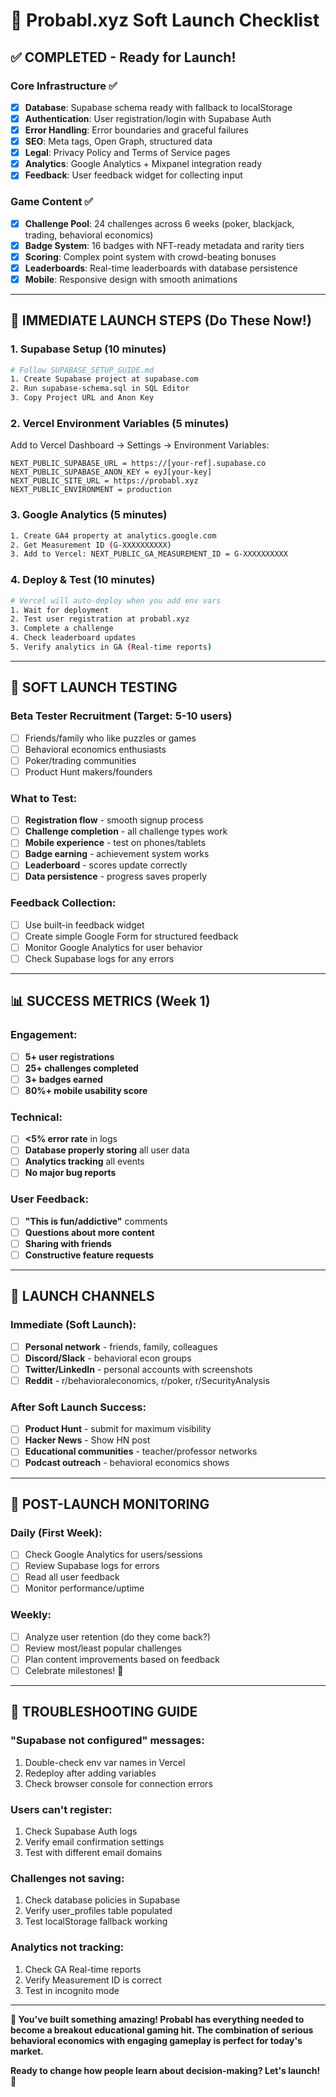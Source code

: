 # 🚀 Probabl.xyz Soft Launch Checklist

## ✅ COMPLETED - Ready for Launch!

### Core Infrastructure ✅
- [x] **Database**: Supabase schema ready with fallback to localStorage
- [x] **Authentication**: User registration/login with Supabase Auth
- [x] **Error Handling**: Error boundaries and graceful failures
- [x] **SEO**: Meta tags, Open Graph, structured data
- [x] **Legal**: Privacy Policy and Terms of Service pages
- [x] **Analytics**: Google Analytics + Mixpanel integration ready
- [x] **Feedback**: User feedback widget for collecting input

### Game Content ✅  
- [x] **Challenge Pool**: 24 challenges across 6 weeks (poker, blackjack, trading, behavioral economics)
- [x] **Badge System**: 16 badges with NFT-ready metadata and rarity tiers
- [x] **Scoring**: Complex point system with crowd-beating bonuses
- [x] **Leaderboards**: Real-time leaderboards with database persistence
- [x] **Mobile**: Responsive design with smooth animations

---

## 🎯 IMMEDIATE LAUNCH STEPS (Do These Now!)

### 1. Supabase Setup (10 minutes)
```bash
# Follow SUPABASE_SETUP_GUIDE.md
1. Create Supabase project at supabase.com
2. Run supabase-schema.sql in SQL Editor  
3. Copy Project URL and Anon Key
```

### 2. Vercel Environment Variables (5 minutes)
Add to Vercel Dashboard → Settings → Environment Variables:
```
NEXT_PUBLIC_SUPABASE_URL = https://[your-ref].supabase.co
NEXT_PUBLIC_SUPABASE_ANON_KEY = eyJ[your-key]
NEXT_PUBLIC_SITE_URL = https://probabl.xyz
NEXT_PUBLIC_ENVIRONMENT = production
```

### 3. Google Analytics (5 minutes)
```bash
1. Create GA4 property at analytics.google.com
2. Get Measurement ID (G-XXXXXXXXXX)
3. Add to Vercel: NEXT_PUBLIC_GA_MEASUREMENT_ID = G-XXXXXXXXXX
```

### 4. Deploy & Test (10 minutes)
```bash
# Vercel will auto-deploy when you add env vars
1. Wait for deployment
2. Test user registration at probabl.xyz
3. Complete a challenge
4. Check leaderboard updates
5. Verify analytics in GA (Real-time reports)
```

---

## 🧪 SOFT LAUNCH TESTING

### Beta Tester Recruitment (Target: 5-10 users)
- [ ] Friends/family who like puzzles or games
- [ ] Behavioral economics enthusiasts  
- [ ] Poker/trading communities
- [ ] Product Hunt makers/founders

### What to Test:
- [ ] **Registration flow** - smooth signup process
- [ ] **Challenge completion** - all challenge types work
- [ ] **Mobile experience** - test on phones/tablets
- [ ] **Badge earning** - achievement system works
- [ ] **Leaderboard** - scores update correctly
- [ ] **Data persistence** - progress saves properly

### Feedback Collection:
- [ ] Use built-in feedback widget
- [ ] Create simple Google Form for structured feedback
- [ ] Monitor Google Analytics for user behavior
- [ ] Check Supabase logs for any errors

---

## 📊 SUCCESS METRICS (Week 1)

### Engagement:
- [ ] **5+ user registrations**
- [ ] **25+ challenges completed** 
- [ ] **3+ badges earned**
- [ ] **80%+ mobile usability score**

### Technical:
- [ ] **<5% error rate** in logs
- [ ] **Database properly storing** all user data
- [ ] **Analytics tracking** all events
- [ ] **No major bug reports**

### User Feedback:
- [ ] **"This is fun/addictive"** comments
- [ ] **Questions about more content** 
- [ ] **Sharing with friends**
- [ ] **Constructive feature requests**

---

## 🎉 LAUNCH CHANNELS

### Immediate (Soft Launch):
- [ ] **Personal network** - friends, family, colleagues
- [ ] **Discord/Slack** - behavioral econ groups
- [ ] **Twitter/LinkedIn** - personal accounts with screenshots
- [ ] **Reddit** - r/behavioraleconomics, r/poker, r/SecurityAnalysis

### After Soft Launch Success:
- [ ] **Product Hunt** - submit for maximum visibility
- [ ] **Hacker News** - Show HN post
- [ ] **Educational communities** - teacher/professor networks
- [ ] **Podcast outreach** - behavioral economics shows

---

## 🎯 POST-LAUNCH MONITORING

### Daily (First Week):
- [ ] Check Google Analytics for users/sessions
- [ ] Review Supabase logs for errors
- [ ] Read all user feedback
- [ ] Monitor performance/uptime

### Weekly:
- [ ] Analyze user retention (do they come back?)
- [ ] Review most/least popular challenges
- [ ] Plan content improvements based on feedback
- [ ] Celebrate milestones! 🎉

---

## 🚨 TROUBLESHOOTING GUIDE

### "Supabase not configured" messages:
1. Double-check env var names in Vercel
2. Redeploy after adding variables  
3. Check browser console for connection errors

### Users can't register:
1. Check Supabase Auth logs
2. Verify email confirmation settings
3. Test with different email domains

### Challenges not saving:
1. Check database policies in Supabase
2. Verify user_profiles table populated
3. Test localStorage fallback working

### Analytics not tracking:
1. Check GA Real-time reports
2. Verify Measurement ID is correct
3. Test in incognito mode

---

**🎉 You've built something amazing! Probabl has everything needed to become a breakout educational gaming hit. The combination of serious behavioral economics with engaging gameplay is perfect for today's market.**

**Ready to change how people learn about decision-making? Let's launch! 🚀**